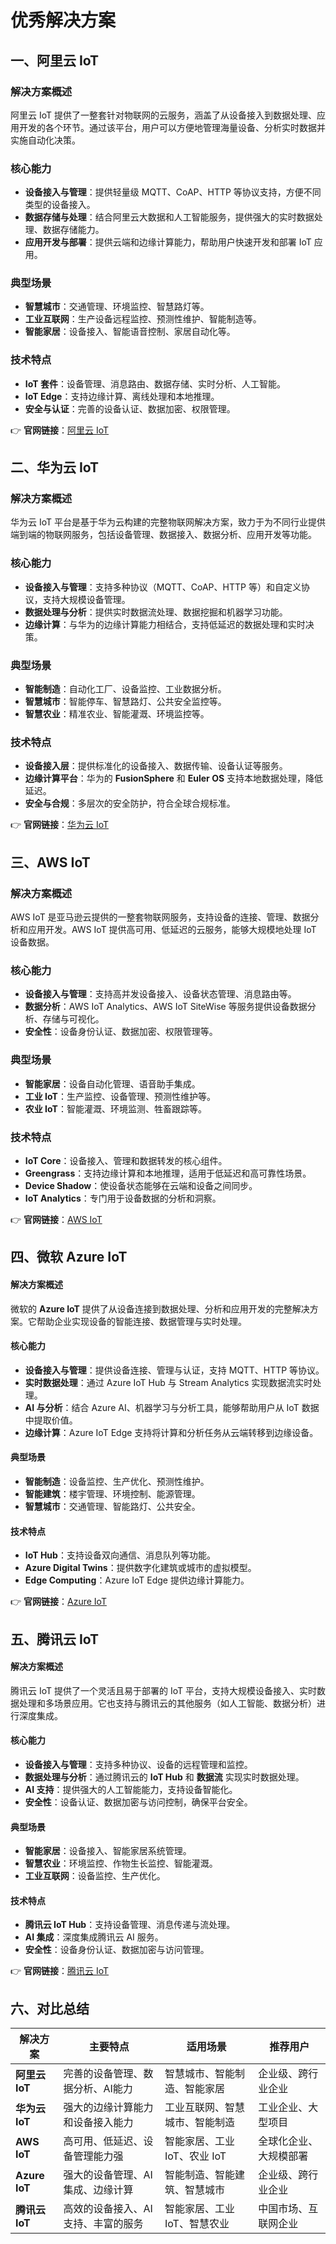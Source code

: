 # 优秀解决方案

## 一、阿里云 IoT

### **解决方案概述**

阿里云 IoT 提供了一整套针对物联网的云服务，涵盖了从设备接入到数据处理、应用开发的各个环节。通过该平台，用户可以方便地管理海量设备、分析实时数据并实施自动化决策。

### **核心能力**

- **设备接入与管理**：提供轻量级 MQTT、CoAP、HTTP 等协议支持，方便不同类型的设备接入。
- **数据存储与处理**：结合阿里云大数据和人工智能服务，提供强大的实时数据处理、数据存储能力。
- **应用开发与部署**：提供云端和边缘计算能力，帮助用户快速开发和部署 IoT 应用。

### **典型场景**

- **智慧城市**：交通管理、环境监控、智慧路灯等。
- **工业互联网**：生产设备远程监控、预测性维护、智能制造等。
- **智能家居**：设备接入、智能语音控制、家居自动化等。

### **技术特点**

- **IoT 套件**：设备管理、消息路由、数据存储、实时分析、人工智能。
- **IoT Edge**：支持边缘计算、离线处理和本地推理。
- **安全与认证**：完善的设备认证、数据加密、权限管理。

👉 **官网链接**：[阿里云 IoT](https://iot.aliyun.com/)

## 二、华为云 IoT

### **解决方案概述**

华为云 IoT 平台是基于华为云构建的完整物联网解决方案，致力于为不同行业提供端到端的物联网服务，包括设备管理、数据接入、数据分析、应用开发等功能。

### **核心能力**

- **设备接入与管理**：支持多种协议（MQTT、CoAP、HTTP 等）和自定义协议，支持大规模设备管理。
- **数据处理与分析**：提供实时数据流处理、数据挖掘和机器学习功能。
- **边缘计算**：与华为的边缘计算能力相结合，支持低延迟的数据处理和实时决策。

### **典型场景**

- **智能制造**：自动化工厂、设备监控、工业数据分析。
- **智慧城市**：智能停车、智慧路灯、公共安全监控等。
- **智慧农业**：精准农业、智能灌溉、环境监控等。

### **技术特点**

- **设备接入层**：提供标准化的设备接入、数据传输、设备认证等服务。
- **边缘计算平台**：华为的 **FusionSphere** 和 **Euler OS** 支持本地数据处理，降低延迟。
- **安全与合规**：多层次的安全防护，符合全球合规标准。

👉 **官网链接**：[华为云 IoT](https://www.huaweicloud.com/product/iot.html)

## 三、AWS IoT

### **解决方案概述**

AWS IoT 是亚马逊云提供的一整套物联网服务，支持设备的连接、管理、数据分析和应用开发。AWS IoT 提供高可用、低延迟的云服务，能够大规模地处理
IoT 设备数据。

### **核心能力**

- **设备接入与管理**：支持高并发设备接入、设备状态管理、消息路由等。
- **数据分析**：AWS IoT Analytics、AWS IoT SiteWise 等服务提供设备数据分析、存储与可视化。
- **安全性**：设备身份认证、数据加密、权限管理等。

### **典型场景**

- **智能家居**：设备自动化管理、语音助手集成。
- **工业 IoT**：生产监控、设备管理、预测性维护等。
- **农业 IoT**：智能灌溉、环境监测、牲畜跟踪等。

### **技术特点**

- **IoT Core**：设备接入、管理和数据转发的核心组件。
- **Greengrass**：支持边缘计算和本地推理，适用于低延迟和高可靠性场景。
- **Device Shadow**：使设备状态能够在云端和设备之间同步。
- **IoT Analytics**：专门用于设备数据的分析和洞察。

👉 **官网链接**：[AWS IoT](https://aws.amazon.com/iot/)

## 四、微软 Azure IoT

#### **解决方案概述**

微软的 **Azure IoT** 提供了从设备连接到数据处理、分析和应用开发的完整解决方案。它帮助企业实现设备的智能连接、数据管理与实时处理。

#### **核心能力**

- **设备接入与管理**：提供设备连接、管理与认证，支持 MQTT、HTTP 等协议。
- **实时数据处理**：通过 Azure IoT Hub 与 Stream Analytics 实现数据流实时处理。
- **AI 与分析**：结合 Azure AI、机器学习与分析工具，能够帮助用户从 IoT 数据中提取价值。
- **边缘计算**：Azure IoT Edge 支持将计算和分析任务从云端转移到边缘设备。

#### **典型场景**

- **智能制造**：设备监控、生产优化、预测性维护。
- **智能建筑**：楼宇管理、环境控制、能源管理。
- **智慧城市**：交通管理、智能路灯、公共安全。

#### **技术特点**

- **IoT Hub**：支持设备双向通信、消息队列等功能。
- **Azure Digital Twins**：提供数字化建筑或城市的虚拟模型。
- **Edge Computing**：Azure IoT Edge 提供边缘计算能力。

👉 **官网链接**：[Azure IoT](https://azure.microsoft.com/zh-CN/overview/iot/)

## 五、腾讯云 IoT

#### **解决方案概述**

腾讯云 IoT 提供了一个灵活且易于部署的 IoT 平台，支持大规模设备接入、实时数据处理和多场景应用。它也支持与腾讯云的其他服务（如人工智能、数据分析）进行深度集成。

#### **核心能力**

- **设备接入与管理**：支持多种协议、设备的远程管理和监控。
- **数据处理与分析**：通过腾讯云的 **IoT Hub** 和 **数据流** 实现实时数据处理。
- **AI 支持**：提供强大的人工智能能力，支持设备智能化。
- **安全性**：设备认证、数据加密与访问控制，确保平台安全。

#### **典型场景**

- **智能家居**：设备接入、智能家居系统管理。
- **智慧农业**：环境监控、作物生长监控、智能灌溉。
- **工业互联网**：设备监控、生产优化。

#### **技术特点**

- **腾讯云 IoT Hub**：支持设备管理、消息传递与流处理。
- **AI 集成**：深度集成腾讯云 AI 服务。
- **安全性**：设备身份认证、数据加密与访问管理。

👉 **官网链接**：[腾讯云 IoT](https://cloud.tencent.com/product/iot-class)

## 六、对比总结

| 解决方案               | 主要特点                 | 适用场景               | 推荐用户          |
|--------------------|----------------------|--------------------|---------------|
| **阿里云 IoT**        | 完善的设备管理、数据分析、AI能力    | 智慧城市、智能制造、智能家居     | 企业级、跨行业企业     |
| **华为云 IoT**        | 强大的边缘计算能力和设备接入能力     | 工业互联网、智慧城市、智能制造    | 工业企业、大型项目     |
| **AWS IoT**        | 高可用、低延迟、设备管理能力强      | 智能家居、工业 IoT、农业 IoT | 全球化企业、大规模部署   |
| **Azure IoT**      | 强大的设备管理、AI 集成、边缘计算   | 智能制造、智能建筑、智慧城市     | 企业级、跨行业企业     |
| **腾讯云 IoT**        | 高效的设备接入、AI 支持、丰富的服务  | 智能家居、工业 IoT、智慧农业   | 中国市场、互联网企业    |


